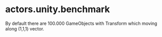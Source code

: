 # actors.unity.benchmark

By default there are 100.000 GameObjects with Transform which moving along (1,1,1) vector.
